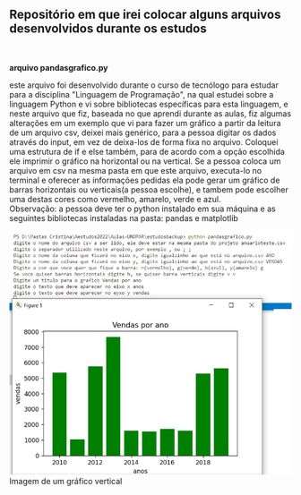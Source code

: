 <h2>Repositório em que irei colocar alguns arquivos desenvolvidos durante os estudos</h2>
<br>
<p><strong>arquivo pandasgrafico.py</strong></p>
este arquivo foi desenvolvido durante o curso de tecnólogo para estudar para a disciplina "Linguagem de Programação", 
na qual estudei sobre a linguagem Python e vi sobre bibliotecas específicas para esta linguagem, e neste arquivo que fiz, baseada no que aprendi
durante as aulas, fiz algumas alterações em um exemplo que vi para fazer um gráfico a partir da leitura de um arquivo csv, deixei mais genérico, para a pessoa 
digitar os dados através do input, em vez de deixa-los de forma fixa no arquivo. Coloquei uma estrutura de if e else também, para de acordo com a opção escolhida ele imprimir o gráfico na horizontal ou na vertical.
Se a pessoa coloca um arquivo em csv na mesma pasta em que este arquivo,  executa-lo no terminal e oferecer as informações
pedidas ela pode gerar um gráfico de barras horizontais ou verticais(a pessoa escolhe), e tambem pode escolher uma destas cores como vermelho, amarelo, verde e azul.<br>
Observação: a pessoa deve ter o python instalado em sua máquina e as seguintes bibliotecas instaladas na pasta: pandas e matplotlib

<p><img src='pandasgrafico.jpg' alt="grafico feito utilizando python e matplotlib"/> Imagem de um gráfico vertical </p>



